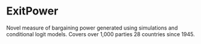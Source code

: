 # ExitPower

Novel measure of bargaining power generated using simulations and conditional logit models.
Covers over 1,000 parties 28 countries since 1945.

